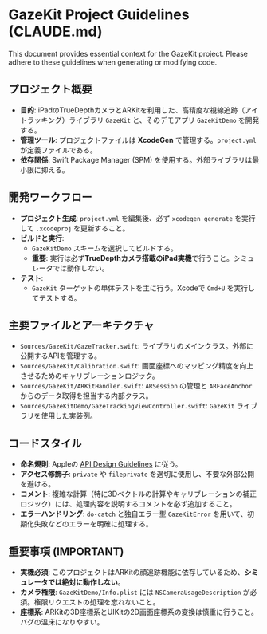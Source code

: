 # GazeKit Project Guidelines (CLAUDE.md)

This document provides essential context for the GazeKit project. Please adhere to these guidelines when generating or modifying code.

## プロジェクト概要

- **目的**: iPadのTrueDepthカメラとARKitを利用した、高精度な視線追跡（アイトラッキング）ライブラリ `GazeKit` と、そのデモアプリ `GazeKitDemo` を開発する。
- **管理ツール**: プロジェクトファイルは **XcodeGen** で管理する。`project.yml` が定義ファイルである。
- **依存関係**: Swift Package Manager (SPM) を使用する。外部ライブラリは最小限に抑える。

## 開発ワークフロー

- **プロジェクト生成**: `project.yml` を編集後、必ず `xcodegen generate` を実行して `.xcodeproj` を更新すること。
- **ビルドと実行**:
  - `GazeKitDemo` スキームを選択してビルドする。
  - **重要**: 実行は必ず**TrueDepthカメラ搭載のiPad実機**で行うこと。シミュレータでは動作しない。
- **テスト**:
  - `GazeKit` ターゲットの単体テストを主に行う。Xcodeで `Cmd+U` を実行してテストする。

## 主要ファイルとアーキテクチャ

- `Sources/GazeKit/GazeTracker.swift`: ライブラリのメインクラス。外部に公開するAPIを管理する。
- `Sources/GazeKit/Calibration.swift`: 画面座標へのマッピング精度を向上させるためのキャリブレーションロジック。
- `Sources/GazeKit/ARKitHandler.swift`: `ARSession` の管理と `ARFaceAnchor` からのデータ取得を担当する内部クラス。
- `Sources/GazeKitDemo/GazeTrackingViewController.swift`: `GazeKit` ライブラリを使用した実装例。

## コードスタイル

- **命名規則**: Appleの [API Design Guidelines](https://www.swift.org/documentation/api-design-guidelines/) に従う。
- **アクセス修飾子**: `private` や `fileprivate` を適切に使用し、不要な外部公開を避ける。
- **コメント**: 複雑な計算（特に3Dベクトルの計算やキャリブレーションの補正ロジック）には、処理内容を説明するコメントを必ず追加すること。
- **エラーハンドリング**: `do-catch` と独自エラー型 `GazeKitError` を用いて、初期化失敗などのエラーを明確に処理する。

## 重要事項 (IMPORTANT)

- **実機必須**: このプロジェクトはARKitの顔追跡機能に依存しているため、**シミュレータでは絶対に動作しない**。
- **カメラ権限**: `GazeKitDemo/Info.plist` には `NSCameraUsageDescription` が必須。権限リクエストの処理を忘れないこと。
- **座標系**: ARKitの3D座標系とUIKitの2D画面座標系の変換は慎重に行うこと。バグの温床になりやすい。
